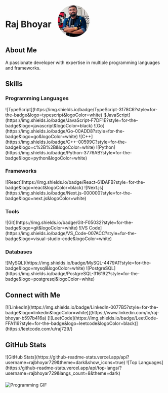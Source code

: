 <!-- Header Section -->
<div style="display: flex; align-items: center;">
  <h1 style="margin-right: 20px;">Raj Bhoyar</h1>
  <img src="raj.png" style="border-radius: 50%; width: 100px; height: 100px;" alt="Profile Picture">
</div>

<!-- About Section -->
<div style="margin-top: 20px;">
  <h2>About Me</h2>
  <p>A passionate developer with expertise in multiple programming languages and frameworks.</p>
</div>

<!-- Skills Section -->
<div style="margin-top: 20px;">
  <h2>Skills</h2>
  
  <!-- Programming Languages -->
  <h3>Programming Languages</h3>
  ![TypeScript](https://img.shields.io/badge/TypeScript-3178C6?style=for-the-badge&logo=typescript&logoColor=white)
  ![JavaScript](https://img.shields.io/badge/JavaScript-F7DF1E?style=for-the-badge&logo=javascript&logoColor=black)
  ![Go](https://img.shields.io/badge/Go-00ADD8?style=for-the-badge&logo=go&logoColor=white)
  ![C++](https://img.shields.io/badge/C++-00599C?style=for-the-badge&logo=c%2B%2B&logoColor=white)
  ![Python](https://img.shields.io/badge/Python-3776AB?style=for-the-badge&logo=python&logoColor=white)
  
  <!-- Frameworks -->
  <h3>Frameworks</h3>
  ![React](https://img.shields.io/badge/React-61DAFB?style=for-the-badge&logo=react&logoColor=black)
  ![Next.js](https://img.shields.io/badge/Next.js-000000?style=for-the-badge&logo=next.js&logoColor=white)
  
  <!-- Tools -->
  <h3>Tools</h3>
  ![Git](https://img.shields.io/badge/Git-F05032?style=for-the-badge&logo=git&logoColor=white)
  ![VS Code](https://img.shields.io/badge/VS_Code-007ACC?style=for-the-badge&logo=visual-studio-code&logoColor=white)
  
  <!-- Databases -->
  <h3>Databases</h3>
  ![MySQL](https://img.shields.io/badge/MySQL-4479A1?style=for-the-badge&logo=mysql&logoColor=white)
  ![PostgreSQL](https://img.shields.io/badge/PostgreSQL-316192?style=for-the-badge&logo=postgresql&logoColor=white)
</div>

<!-- Social Links Section -->
<div style="margin-top: 20px;">
  <h2>Connect with Me</h2>
  [![LinkedIn](https://img.shields.io/badge/LinkedIn-0077B5?style=for-the-badge&logo=linkedin&logoColor=white)](https://www.linkedin.com/in/raj-bhoyar-b597b416a)
  [![LeetCode](https://img.shields.io/badge/LeetCode-FFA116?style=for-the-badge&logo=leetcode&logoColor=black)](https://leetcode.com/u/raj729/)
</div>

<!-- GitHub Stats Section -->
<div style="margin-top: 20px;">
  <h2>GitHub Stats</h2>
  ![GitHub Stats](https://github-readme-stats.vercel.app/api?username=rajbhoyar729&theme=dark&show_icons=true)
  ![Top Languages](https://github-readme-stats.vercel.app/api/top-langs/?username=rajbhoyar729&langs_count=8&theme=dark)
</div>

<!-- Programmer GIF Section -->
<div style="margin-top: 20px;">
  <img src="https://path-to-programmer-gif.gif" style="width: 200px;" alt="Programming GIF">
</div>
